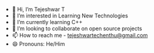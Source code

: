 - 👋 Hi, I’m Tejeshwar T
- 👀 I’m interested in Learning New Technologies
- 🌱 I’m currently learning C++
- 💞️ I’m looking to collaborate on open source projects
- 📫 How to reach me - tejeshwartechenthu@gmail.com
- 😄 Pronouns: He/Him

<!---
Tejeshwar-tech-enthu/Tejeshwar-tech-enthu is a ✨ special ✨ repository because its `README.md` (this file) appears on your GitHub profile.
You can click the Preview link to take a look at your changes.
--->
